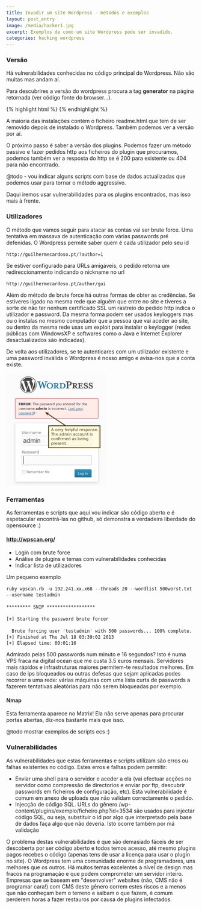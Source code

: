 ```yaml
---
title: Invadir um site Wordpress - métodos e exemplos
layout: post_entry
image: /media/hacker1.jpg
excerpt: Exemplos de como um site Wordpress pode ser invadido.
categories: hacking wordpress
---
```


### Versão

Há vulnerabilidades conhecidas no código principal do Wordpress. Não são muitas mas andam aí.

Para descubrires a versão do wordpress procura a tag **generator** na página retornada (ver código fonte do browser...).

{% highlight html %}
<meta name="generator" content="WordPress 3.9.2" />
{% endhighlight %}

A maioria das instalações contém o ficheiro readme.html que tem de ser removido depois de instalado o Wordpress. Também podemos ver a versão por aí.

O próximo passo é saber a versão dos plugins. Podemos fazer um método passivo e fazer pedidos http aos ficheiros do plugin que procuramos, podemos também ver a resposta do http se é 200 para existente ou 404 para não encontrado.

@todo - vou indicar alguns scripts com base de dados actualizadas que podemos usar para tornar o método aggressivo.

Daqui iremos usar vulnerabilidades para os plugins encontrados, mas isso mais à frente.

### Utilizadores

O método que vamos seguir para atacar as contas vai ser brute force. Uma tentativa em massava de autenticação com várias passwords pré defenidas.
O Wordpress permite saber quem é cada utilizador pelo seu id

	http://guilhermecardoso.pt/?author=1

Se estiver configurado para URLs amigáveis, o pedido retorna um redireccionamento indicando o nickname no url

	http://guilhermecardoso.pt/author/gui

Além do método de brute force há outras formas de obter as credências.
Se estiveres ligado na mesma rede que alguém que entre no site e tiveres a sorte de não ter nenhum certificado SSL um rastreio do pedido http indica o utilizador e password. Da mesma forma podem ser usados keyloggers mas ou o instalas no mesmo computador que a pessoa que vai aceder ao site, ou dentro da mesma rede usas um exploit para instalar o keylogger (redes públicas com WindowsXP e softwares como o Java e Internet Explorer desactualizados são indicadas).

De volta aos utilizadores, se te autenticares com um utilizador existente e uma password inválida o Wordpress é nosso amigo e avisa-nos que a conta existe.

<img src="/media/posts/wordpress-hack1.png" class="img-responsive" />


### Ferramentas

As ferramentas e scripts que aqui vou indicar são código aberto e é espetacular encontrá-las no github, só demonstra a verdadeira liberdade do opensource :)

#### http://wpscan.org/

 * Login com brute force
 * Análise de plugins e temas com vulnerabilidades conhecidas
 * Indicar lista de utilizadores

Um pequeno exemplo


	ruby wpscan.rb -u 192.241.xx.x68 --threads 20 --wordlist 500worst.txt --username testadmin

	********* SNIP ******************

	[+] Starting the password brute forcer

	  Brute forcing user 'testadmin' with 500 passwords... 100% complete.
	[+] Finished at Thu Jul 18 03:39:02 2013
	[+] Elapsed time: 00:01:16


Admirado pelas 500 passwords num minuto e 16 segundos? Isto é numa VPS fraca na digital ocean que me custa 3.5 euros mensais. Servidores mais rápidos e infrastruturas maiores permitem-te resultados melhores. Em caso de ips bloqueados ou outras defesas que sejam aplicadas podes recorrer a uma rede: várias máquinas com uma lista curta de passwords a fazerem tentativas aleatórias para não serem bloqueadas por exemplo.


#### Nmap

Esta ferramenta aparece no Matrix! Ela não serve apenas para procurar portas abertas, diz-nos bastante mais que isso.

@todo mostrar exemplos de scripts ecs :)


### Vulnerabilidades

As vulnerabilidades que estas ferramentas e scripts utilizam são erros ou falhas existentes no código. Estes erros e falhas podem permitir:

 * Enviar uma shell para o servidor e aceder a ela (vai efectuar acções no servidor como compressão de directorios e enviar por ftp, descubrir passwords em ficheiros de configuração, etc). Esta vulnerabilidade é comum em anexo de uploads que não validam correctamente o pedido.
 * Injecção de código SQL. URLs do gênero /wp-content/plugins/exemplo/ficheiro.php?id=3534 são usados para injectar código SQL, ou seja, substituir o id por algo que interpretado pela base de dados faça algo que não deveria. Isto ocorre também por má validação

O problema destas vulnerabilidades é que são demasiado fáceis de ser descoberta por ser código aberto e todos temos acesso, até mesmo plugins pagos recebes o código (apenas tens de usar a licença para usar o plugin no site). O Wordpress tem uma comunidade enorme de programadores, uns melhores que os outros.
Há muitos temas excelentes a nível de design mas fracos na programação e que podem comprometer um servidor inteiro. Empresas que se baseam em "desenvolver" websites (não, CMS não é programar cara!) com CMS deste gênero correm estes riscos e a menos que não conheçam bem o terreno e saibam o que fazem, é comum perderem horas a fazer restauros por causa de plugins infectados.
